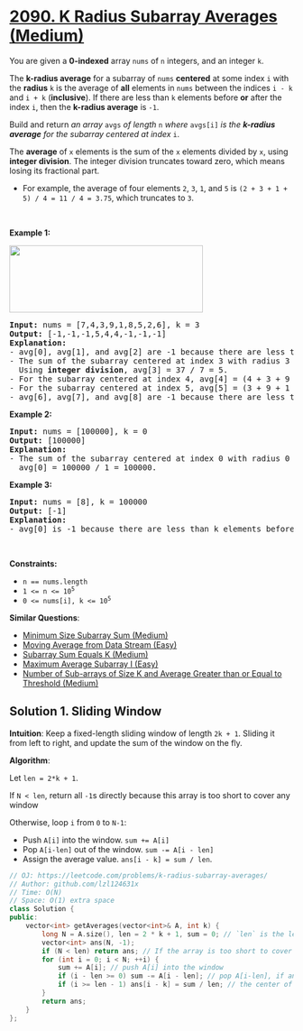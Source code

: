 # [2090. K Radius Subarray Averages (Medium)](https://leetcode.com/problems/k-radius-subarray-averages/)

<p>You are given a <strong>0-indexed</strong> array <code>nums</code> of <code>n</code> integers, and an integer <code>k</code>.</p>

<p>The <strong>k-radius average</strong> for a subarray of <code>nums</code> <strong>centered</strong> at some index <code>i</code> with the <strong>radius</strong> <code>k</code> is the average of <strong>all</strong> elements in <code>nums</code> between the indices <code>i - k</code> and <code>i + k</code> (<strong>inclusive</strong>). If there are less than <code>k</code> elements before <strong>or</strong> after the index <code>i</code>, then the <strong>k-radius average</strong> is <code>-1</code>.</p>

<p>Build and return <em>an array </em><code>avgs</code><em> of length </em><code>n</code><em> where </em><code>avgs[i]</code><em> is the <strong>k-radius average</strong> for the subarray centered at index </em><code>i</code>.</p>

<p>The <strong>average</strong> of <code>x</code> elements is the sum of the <code>x</code> elements divided by <code>x</code>, using <strong>integer division</strong>. The integer division truncates toward zero, which means losing its fractional part.</p>

<ul>
	<li>For example, the average of four elements <code>2</code>, <code>3</code>, <code>1</code>, and <code>5</code> is <code>(2 + 3 + 1 + 5) / 4 = 11 / 4 = 3.75</code>, which truncates to <code>3</code>.</li>
</ul>

<p>&nbsp;</p>
<p><strong>Example 1:</strong></p>
<img alt="" src="https://assets.leetcode.com/uploads/2021/11/07/eg1.png" style="width: 343px; height: 119px;">
<pre><strong>Input:</strong> nums = [7,4,3,9,1,8,5,2,6], k = 3
<strong>Output:</strong> [-1,-1,-1,5,4,4,-1,-1,-1]
<strong>Explanation:</strong>
- avg[0], avg[1], and avg[2] are -1 because there are less than k elements <strong>before</strong> each index.
- The sum of the subarray centered at index 3 with radius 3 is: 7 + 4 + 3 + 9 + 1 + 8 + 5 = 37.
  Using <strong>integer division</strong>, avg[3] = 37 / 7 = 5.
- For the subarray centered at index 4, avg[4] = (4 + 3 + 9 + 1 + 8 + 5 + 2) / 7 = 4.
- For the subarray centered at index 5, avg[5] = (3 + 9 + 1 + 8 + 5 + 2 + 6) / 7 = 4.
- avg[6], avg[7], and avg[8] are -1 because there are less than k elements <strong>after</strong> each index.
</pre>

<p><strong>Example 2:</strong></p>

<pre><strong>Input:</strong> nums = [100000], k = 0
<strong>Output:</strong> [100000]
<strong>Explanation:</strong>
- The sum of the subarray centered at index 0 with radius 0 is: 100000.
  avg[0] = 100000 / 1 = 100000.
</pre>

<p><strong>Example 3:</strong></p>

<pre><strong>Input:</strong> nums = [8], k = 100000
<strong>Output:</strong> [-1]
<strong>Explanation:</strong> 
- avg[0] is -1 because there are less than k elements before and after index 0.
</pre>

<p>&nbsp;</p>
<p><strong>Constraints:</strong></p>

<ul>
	<li><code>n == nums.length</code></li>
	<li><code>1 &lt;= n &lt;= 10<sup>5</sup></code></li>
	<li><code>0 &lt;= nums[i], k &lt;= 10<sup>5</sup></code></li>
</ul>


**Similar Questions**:
* [Minimum Size Subarray Sum (Medium)](https://leetcode.com/problems/minimum-size-subarray-sum/)
* [Moving Average from Data Stream (Easy)](https://leetcode.com/problems/moving-average-from-data-stream/)
* [Subarray Sum Equals K (Medium)](https://leetcode.com/problems/subarray-sum-equals-k/)
* [Maximum Average Subarray I (Easy)](https://leetcode.com/problems/maximum-average-subarray-i/)
* [Number of Sub-arrays of Size K and Average Greater than or Equal to Threshold (Medium)](https://leetcode.com/problems/number-of-sub-arrays-of-size-k-and-average-greater-than-or-equal-to-threshold/)

## Solution 1. Sliding Window

**Intuition**: Keep a fixed-length sliding window of length `2k + 1`. Sliding it from left to right, and update the sum of the window on the fly.

**Algorithm**:

Let `len = 2*k + 1`.

If `N < len`, return all `-1`s directly because this array is too short to cover any window

Otherwise, loop `i` from `0` to `N-1`:
* Push `A[i]` into the window. `sum += A[i]`
* Pop `A[i-len]` out of the window. `sum -= A[i - len]`
* Assign the average value. `ans[i - k] = sum / len`.

```cpp
// OJ: https://leetcode.com/problems/k-radius-subarray-averages/
// Author: github.com/lzl124631x
// Time: O(N)
// Space: O(1) extra space
class Solution {
public:
    vector<int> getAverages(vector<int>& A, int k) {
        long N = A.size(), len = 2 * k + 1, sum = 0; // `len` is the length of the window
        vector<int> ans(N, -1);
        if (N < len) return ans; // If the array is too short to cover a window, return all -1s
        for (int i = 0; i < N; ++i) {
            sum += A[i]; // push A[i] into the window
            if (i - len >= 0) sum -= A[i - len]; // pop A[i-len], if any, out of window
            if (i >= len - 1) ans[i - k] = sum / len; // the center of this window is at `i-k`
        }
        return ans;
    }
};
```
